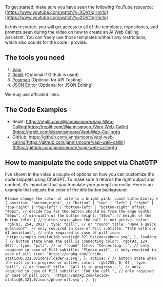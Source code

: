To get started, make sure you have seen the following YouTube resource: [https://www.youtube.com/watch?v=XOVt1qHmrlg](https://www.youtube.com/watch?v=XOVt1qHmrlg)

In this resource, you will get access to all of the templates, repositories, and prompts seen during the video on how to create an AI Web Calling Assistant. You can freely use those templates without any restrictions, which also counts for the code I provide.

## **The tools you need**

1. [Vapi](https://integraticus.com/share/vapi/)
2. [Replit](https://replit.com/) (Optional if Github is used)
3. [Postman](https://postman.com/) (Optional for API Testing)
4. [JSON Editor](https://jsoneditoronline.org/) (Optional for JSON Editing)

We may use affiliated links.

## **The Code Examples**

- Replit: https://replit.com/@jannismoore/Vapi-Web-Calling[https://replit.com/@jannismoore/Vapi-Web-Callin](https://replit.com/@jannismoore/Vapi-Web-Calling)g
- GitHub: https://github.com/jannismoore/vapi-web-calling[https://github.com/jannismoore/vapi-web-callin](https://github.com/jannismoore/vapi-web-calling)g

## **How to manipulate the code snippet via ChatGTP**

I’ve shown in the video a couple of options on how you can customize the code snippets using ChatGPT. To make sure it returns the right output and content, it’s important that you fomulate your prompt correctly. Here is an example that adjusts the color of the idle button background:

    Please change the color of idle to a bright pink: const buttonConfig = { position: "bottom-right", // "bottom" | "top" | "left" | "right" | "top-right" | "top-left" | "bottom-left" | "bottom-right" offset: "40px", // decide how far the button should be from the edge width: "50px", // min-width of the button height: "50px", // height of the button idle: { // button state when the call is not active. color: `rgb(93, 254, 202)`, type: "pill", // or "round" title: "Have a quick question?", // only required in case of Pill subtitle: "Talk with our AI assistant", // only required in case of pill icon: `https://unpkg.com/lucide-static@0.321.0/icons/phone.svg`, }, loading: { // button state when the call is connecting color: `rgb(93, 124, 202)`, type: "pill", // or "round" title: "Connecting...", // only required in case of Pill subtitle: "Please wait", // only required in case of pill icon: `https://unpkg.com/lucide-static@0.321.0/icons/loader-2.svg`, }, active: { // button state when the call is in progress or active. color: `rgb(255, 0, 0)`, type: "pill", // or "round" title: "Call is in progress...", // only required in case of Pill subtitle: "End the call.", // only required in case of pill icon: `https://unpkg.com/lucide-static@0.321.0/icons/phone-off.svg`, }, };